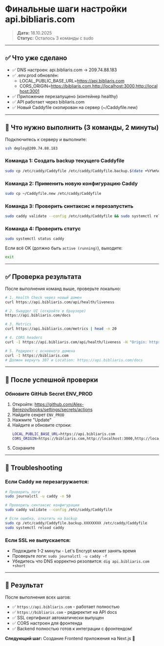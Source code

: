 # Финальные шаги настройки api.bibliaris.com

> **Дата:** 18.10.2025  
> **Статус:** Осталось 3 команды с sudo

---

## ✅ Что уже сделано

- ✅ DNS настроен: api.bibliaris.com → 209.74.88.183
- ✅ .env.prod обновлён:
  - LOCAL_PUBLIC_BASE_URL=https://api.bibliaris.com
  - CORS_ORIGIN=https://bibliaris.com,http://localhost:3000,http://localhost:3001
- ✅ Приложение перезапущено (контейнер healthy)
- ✅ API работает через bibliaris.com
- ✅ Новый Caddyfile скопирован на сервер (~/Caddyfile.new)

---

## 🔧 Что нужно выполнить (3 команды, 2 минуты)

Подключитесь к серверу и выполните:

```bash
ssh deploy@209.74.88.183
```

### Команда 1: Создать backup текущего Caddyfile

```bash
sudo cp /etc/caddy/Caddyfile /etc/caddy/Caddyfile.backup.$(date +%Y%m%d_%H%M%S)
```

### Команда 2: Применить новую конфигурацию Caddy

```bash
sudo cp ~/Caddyfile.new /etc/caddy/Caddyfile
```

### Команда 3: Проверить синтаксис и перезапустить

```bash
sudo caddy validate --config /etc/caddy/Caddyfile && sudo systemctl reload caddy
```

### Команда 4: Проверить статус

```bash
sudo systemctl status caddy
```

Если всё OK (должно быть `active (running)`), выходите:

```bash
exit
```

---

## ✅ Проверка результата

После выполнения команд выше, проверьте локально:

```bash
# 1. Health Check через новый домен
curl https://api.bibliaris.com/api/health/liveness

# 2. Swagger UI (откройте в браузере)
https://api.bibliaris.com/docs

# 3. Metrics
curl https://api.bibliaris.com/metrics | head -n 20

# 4. CORS headers
curl -I https://api.bibliaris.com/api/health/liveness -H "Origin: https://bibliaris.com"

# 5. Редирект с основного домена
curl -I https://bibliaris.com
# Должен вернуть 307 и Location: https://api.bibliaris.com/docs
```

---

## 🎯 После успешной проверки

### Обновите GitHub Secret ENV_PROD

1. Откройте: https://github.com/Alex-Berezov/books/settings/secrets/actions
2. Найдите секрет `ENV_PROD`
3. Нажмите "Update"
4. Найдите и обновите строки:
   ```bash
   LOCAL_PUBLIC_BASE_URL=https://api.bibliaris.com
   CORS_ORIGIN=https://bibliaris.com,http://localhost:3000,http://localhost:3001
   ```
5. Сохраните

---

## 🐛 Troubleshooting

### Если Caddy не перезагружается:

```bash
# Проверить логи
sudo journalctl -u caddy -n 50

# Проверить синтаксис конфигурации
sudo caddy validate --config /etc/caddy/Caddyfile

# Если ошибка, откатить на backup
sudo cp /etc/caddy/Caddyfile.backup.XXXXXXXX /etc/caddy/Caddyfile
sudo systemctl reload caddy
```

### Если SSL не выпускается:

- Подождите 1-2 минуты - Let's Encrypt может занять время
- Проверьте логи: `sudo journalctl -u caddy -f`
- Убедитесь что DNS корректно резолвится: `dig api.bibliaris.com +short`

---

## 🎉 Результат

После выполнения всех шагов:

- ✅ `https://api.bibliaris.com` - работает полностью
- ✅ `https://bibliaris.com` - редиректит на API docs
- ✅ SSL сертификат автоматически выпущен
- ✅ CORS настроен для фронтенда
- ✅ Backend полностью готов к интеграции с фронтендом!

**Следующий шаг:** Создание Frontend приложения на Next.js 🚀
